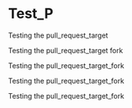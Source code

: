 # Test_P

Testing the pull_request_target

Testing the pull_request_target fork

Testing the pull_request_target_fork

Testing the pull_request_target_fork

Testing the pull_request_target_fork
